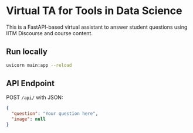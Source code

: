 # Virtual TA for Tools in Data Science

This is a FastAPI-based virtual assistant to answer student questions using IITM Discourse and course content.

## Run locally

```bash
uvicorn main:app --reload
```

## API Endpoint

POST `/api/` with JSON:

```json
{
  "question": "Your question here",
  "image": null
}
```